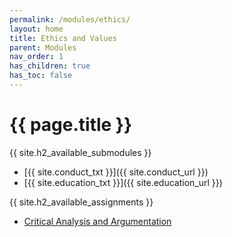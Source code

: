 ```yaml
---
permalink: /modules/ethics/
layout: home
title: Ethics and Values
parent: Modules
nav_order: 1
has_children: true
has_toc: false
---
```


# {{ page.title }}
{{ site.h2_available_submodules }}
 * [{{ site.conduct_txt }}]({{ site.conduct_url }})
 * [{{ site.education_txt }}]({{ site.education_url }})


{{ site.h2_available_assignments }}
* [Critical Analysis and Argumentation](/modules/ethics/assignments/#assignment-1-critical-analysis-and-argumentation)